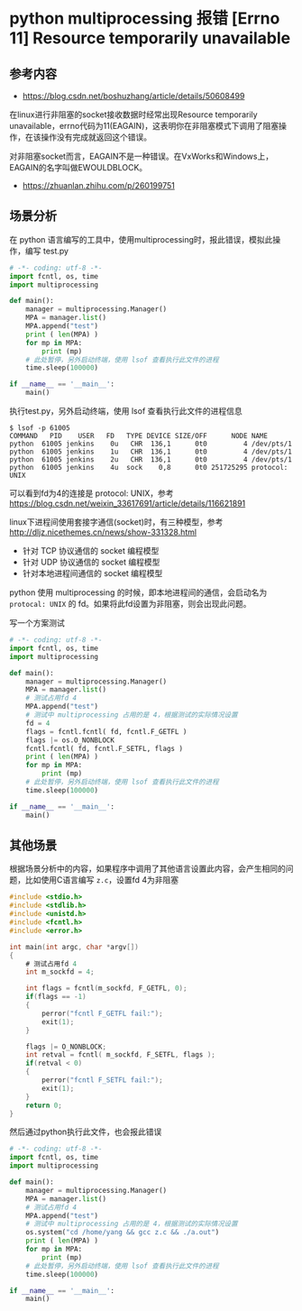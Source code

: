 # python multiprocessing 报错 [Errno 11] Resource temporarily unavailable

## 参考内容

* https://blog.csdn.net/boshuzhang/article/details/50608499

在linux进行非阻塞的socket接收数据时经常出现Resource temporarily unavailable，errno代码为11(EAGAIN)，这表明你在非阻塞模式下调用了阻塞操作，在该操作没有完成就返回这个错误。

对非阻塞socket而言，EAGAIN不是一种错误。在VxWorks和Windows上，EAGAIN的名字叫做EWOULDBLOCK。

* https://zhuanlan.zhihu.com/p/260199751

## 场景分析

在 python 语言编写的工具中，使用multiprocessing时，报此错误，模拟此操作，编写 test.py

```python
# -*- coding: utf-8 -*-
import fcntl, os, time
import multiprocessing

def main():
    manager = multiprocessing.Manager()
    MPA = manager.list()
    MPA.append("test")
    print ( len(MPA) )
    for mp in MPA:
        print (mp)
    # 此处暂停，另外启动终端，使用 lsof 查看执行此文件的进程
    time.sleep(100000)

if __name__ == '__main__':
    main()
```

执行test.py，另外启动终端，使用 lsof 查看执行此文件的进程信息

```
$ lsof -p 61005
COMMAND   PID    USER   FD   TYPE DEVICE SIZE/OFF      NODE NAME
python  61005 jenkins    0u   CHR  136,1      0t0         4 /dev/pts/1
python  61005 jenkins    1u   CHR  136,1      0t0         4 /dev/pts/1
python  61005 jenkins    2u   CHR  136,1      0t0         4 /dev/pts/1
python  61005 jenkins    4u  sock    0,8      0t0 251725295 protocol: UNIX
```

可以看到fd为4的连接是 protocol: UNIX，参考 https://blog.csdn.net/weixin_33617691/article/details/116621891

linux下进程间使用套接字通信(socket)时，有三种模型，参考 http://dljz.nicethemes.cn/news/show-331328.html

- 针对 TCP 协议通信的 socket 编程模型
- 针对 UDP 协议通信的 socket 编程模型
- 针对本地进程间通信的 socket 编程模型

python 使用 multiprocessing 的时候，即本地进程间的通信，会启动名为 `protocal: UNIX` 的 fd。如果将此fd设置为非阻塞，则会出现此问题。

写一个方案测试

```python
# -*- coding: utf-8 -*-
import fcntl, os, time
import multiprocessing

def main():
    manager = multiprocessing.Manager()
    MPA = manager.list()
    # 测试占用fd 4
    MPA.append("test")
    # 测试中 multiprocessing 占用的是 4，根据测试的实际情况设置
    fd = 4
    flags = fcntl.fcntl( fd, fcntl.F_GETFL )
    flags |= os.O_NONBLOCK
    fcntl.fcntl( fd, fcntl.F_SETFL, flags )
    print ( len(MPA) )
    for mp in MPA:
        print (mp)
    # 此处暂停，另外启动终端，使用 lsof 查看执行此文件的进程
    time.sleep(100000)

if __name__ == '__main__':
    main()
```


## 其他场景

根据场景分析中的内容，如果程序中调用了其他语言设置此内容，会产生相同的问题，比如使用C语言编写 `z.c`，设置fd 4为非阻塞

```c
#include <stdio.h>
#include <stdlib.h>
#include <unistd.h>
#include <fcntl.h>
#include <error.h>

int main(int argc, char *argv[])
{
    # 测试占用fd 4
    int m_sockfd = 4;

    int flags = fcntl(m_sockfd, F_GETFL, 0);
    if(flags == -1)
    {
        perror("fcntl F_GETFL fail:");
        exit(1);
    }

    flags |= O_NONBLOCK;
    int retval = fcntl( m_sockfd, F_SETFL, flags );
    if(retval < 0)
    {
        perror("fcntl F_SETFL fail:");
        exit(1);
    }
    return 0;
}
```

然后通过python执行此文件，也会报此错误

```python
# -*- coding: utf-8 -*-
import fcntl, os, time
import multiprocessing

def main():
    manager = multiprocessing.Manager()
    MPA = manager.list()
    # 测试占用fd 4
    MPA.append("test")
    # 测试中 multiprocessing 占用的是 4，根据测试的实际情况设置
    os.system("cd /home/yang && gcc z.c && ./a.out")
    print ( len(MPA) )
    for mp in MPA:
        print (mp)
    # 此处暂停，另外启动终端，使用 lsof 查看执行此文件的进程
    time.sleep(100000)

if __name__ == '__main__':
    main()
```
